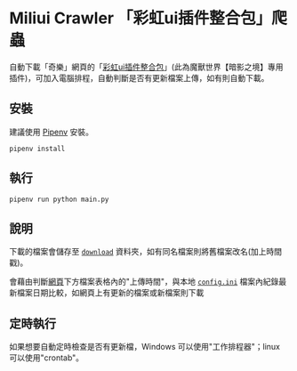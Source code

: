 # Miliui Crawler 「彩虹ui插件整合包」爬蟲

自動下載「奇樂」網頁的「[彩虹ui插件整合包](https://addons.miliui.com/show/1/all)」(此為魔獸世界【暗影之境】專用插件)，可加入電腦排程，自動判斷是否有更新檔案上傳，如有則自動下載。

## 安裝

建議使用 [Pipenv](https://github.com/pypa/pipenv) 安裝。

```Shell
pipenv install
```

## 執行

```Shell
pipenv run python main.py
```

## 說明

下載的檔案會儲存至 [`download`](./download) 資料夾，如有同名檔案則將舊檔案改名(加上時間戳)。

會藉由判斷[網頁](https://addons.miliui.com/show/1/all#download)下方檔案表格內的"上傳時間"，與本地 [`config.ini`](config.ini) 檔案內紀錄最新檔案日期比較，如網頁上有更新的檔案或新檔案則下載

## 定時執行

如果想要自動定時檢查是否有更新檔，Windows 可以使用"工作排程器"；linux 可以使用"crontab"。
